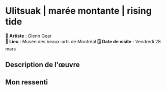 #  Ulitsuak | marée montante | rising tide
**🎨 Artiste** : Glenn Gear  
**📍 Lieu** : Musée des beaux-arts de Montréal
**🗓️ Date de visite** : Vendredi 28 mars

##  Description de l'œuvre

##  Mon ressenti
